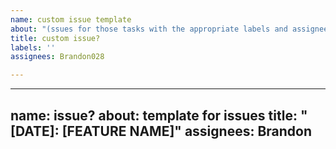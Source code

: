 ```yaml
---
name: custom issue template
about: "(ssues for those tasks with the appropriate labels and assignee (yourself). "
title: custom issue?
labels: ''
assignees: Brandon028

---
```


---
name: issue?
about: template for issues
title: "[DATE]: [FEATURE NAME]"
assignees: Brandon
---

